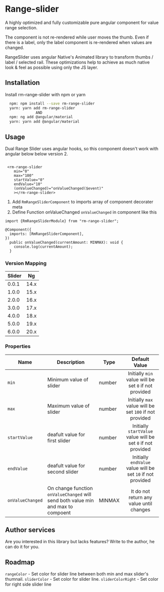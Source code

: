 # Range-slider

A highly optimized and fully customizable pure angular component for value range selection.

The component is not re-rendered while user moves the thumb.
Even if there is a label, only the label component is re-rendered when values are changed.

RangeSlider uses angular Native's Animated library to transform thumbs / label / selected rail.
These optimizations help to achieve as much native look & feel as possible using only the JS layer.

## Installation

Install rm-range-slider with npm or yarn

```bash
  npm: npm install --save rm-range-slider
  yarn: yarn add rm-range-slider
              AND
  npm: ng add @angular/material
  yarn: yarn add @angular/material
```

## Usage

Dual Range Slider uses angular hooks, so this component doesn't work with angular below below version 2.

```

 <rm-range-slider
    min="0"
    max="100"
    startValue="0"
    endValue="10"
    (onValueChanged)="onValueChanged($event)"
    ></rm-range-slider>

```

1. Add `RmRangeSliderComponent` to imports array of component decorater meta
2. Define Function onValueChanged `onValueChanged` in component like this

```
import {RmRangeSliderModule} from "rm-range-slider";

@Component({
  imports: [RmRangeSliderComponent],
})
  public onValueChanged(currentAmount: MINMAX): void {
    console.log(currentAmount);
  }

```

### Version Mapping

| Slider | Ng   |
|--------|------|
| 0.0.1  | 14.x |
| 1.0.0  | 15.x |
| 2.0.0  | 16.x |
| 3.0.0  | 17.x |
| 4.0.0  | 18.x |
| 5.0.0  | 19.x |
| 6.0.0  | 20.x |

### Properties

| Name             | Description                                                                      | Type   |                        Default Value                         |
|------------------|----------------------------------------------------------------------------------|--------|:------------------------------------------------------------:|
| `min`            | Minimum value of slider                                                          | number |    Initially `min` value will be set `0` if not provided     |
| `max`            | Maximum value of slider                                                          | number |   Initially `max` value will be set `100` if not provided    |
| `startValue`     | deafult value for first slider                                                   | number | Initially `startValue` value will be set `0` if not provided |
| `endValue`       | deafult value for second slider                                                  | number | Initially `endValue` value will be set `10` if not provided  |
| `onValueChanged` | On change function `onValueChanged` will send both value min and max to compoent | MINMAX |           It do not return any value until changes           |

## Author services

Are you interested in this library but lacks features? Write to the author, he can do it for you.

## Roadmap

`rangeColor` - Set color for slider line between both min and max slider's thumnail.
`sliderColor` - Set color for slider line.
`sliderColorRight` - Set color for right side slider line
